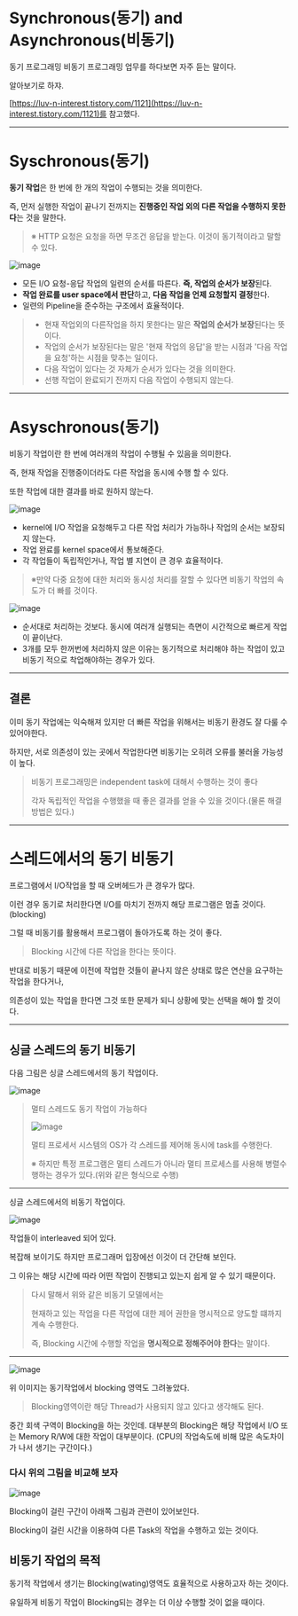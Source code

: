 # Synchronous(동기) and Asynchronous(비동기)

동기 프로그래밍 비동기 프로그래밍 업무를 하다보면 자주 듣는 말이다.

알아보기로 하쟈.

[https://luv-n-interest.tistory.com/1121](https://luv-n-interest.tistory.com/1121)를 참고했다.

---

# Syschronous(동기)

**동기 작업**은 한 번에 한 개의 작업이 수행되는 것을 의미한다. 

즉, 먼저 실행한 작업이 끝나기 전까지는 **진행중인 작업 외의 다른 작업을 수행하지 못한다**는 것을 말한다.

> ※ HTTP 요청은 요청을 하면 무조건 응답을 받는다. 이것이 동기적이라고 말할 수 있다.


![image](https://github.com/YoonSeok-Heo/TIL/assets/113662725/7e6c3e05-e8f2-4001-ad87-27bfbe397f9c)

- 모든 I/O 요청-응답 작업의 일련의 순서를 따른다. **즉, 작업의 순서가 보장**된다.
- **작업 완료를 user space에서 판단**하고, **다음 작업을 언제 요청할지 결정**한다.
- 일련의 Pipeline을 준수하는 구조에서 효율적이다.

> - 현재 작업외의 다른작업을 하지 못한다는 말은 **작업의 순서가 보장**된다는 뜻이다.
> - 작업의 순서가 보장된다는 말은 '현재 작업의 응답'을 받는 시점과 '다음 작업을 요청'하는 시점을 맞추는 일이다.
> - 다음 작업이 있다는 것 자체가 순서가 있다는 것을 의미한다.
> - 선행 작업이 완료되기 전까지 다음 작업이 수행되지 않는다.

---

# Asyschronous(동기)

비동기 작업이란 한 번에 여러개의 작업이 수행될 수 있음을 의미한다.

즉, 현재 작업을 진행중이더라도 다른 작업을 동시에 수행 할 수 있다.

또한 작업에 대한 결과를 바로 원하지 않는다.

![image](https://github.com/YoonSeok-Heo/TIL/assets/113662725/e69661c2-3f16-492b-8701-afa5bcd0fd60)

- kernel에 I/O 작업을 요청해두고 다른 작업 처리가 가능하나 작업의 순서는 보장되지 않는다.
- 작업 완료를 kernel space에서 통보해준다.
- 각 작업들이 독립적인거나, 작업 별 지연이 큰 경우 효율적이다.

> ※만약 다중 요청에 대한 처리와 동시성 처리를 잘할 수 있다면 비동기 작업의 속도가 더 빠를 것이다.


![image](https://github.com/YoonSeok-Heo/TIL/assets/113662725/4f28b986-f319-401f-9f95-2b7484c2ad44)

- 순서대로 처리하는 것보다. 동시에 여러개 실행되는 측면이 시간적으로 빠르게 작업이 끝이난다.
- 3개를 모두 한꺼번에 처리하지 않은 이유는 동기적으로 처리해야 하는 작업이 있고 비동기 적으로 착업해야하는 경우가 있다.

---

## 결론 

이미 동기 작업에는 익숙해져 있지만 더 빠른 작업을 위해서는 비동기 환경도 잘 다룰 수 있어야한다.

하지만, 서로 의존성이 있는 곳에서 작업한다면 비동기는 오히려 오류를 불러올 가능성이 높다.

> 비동기 프로그래밍은 independent task에 대해서 수행하는 것이 좋다
> 
> 각자 독립적인 작업을 수행했을 때 좋은 결과를 얻을 수 있을 것이다.(물론 해결방법은 있다.)


---

# 스레드에서의 동기 비동기

프로그램에서 I/O작업을 할 때 오버헤드가 큰 경우가 많다.

이런 경우 동기로 처리한다면 I/O를 마치기 전까지 해당 프로그램은 멈출 것이다.(blocking)

그럴 때 비동기를 활용해서 프로그램이 돌아가도록 하는 것이 좋다.

> Blocking 시간에 다른 작업을 한다는 뜻이다.


반대로 비동기 때문에 이전에 작업한 것들이 끝나지 않은 상태로 많은 연산을 요구하는 작업을 한다거나, 

의존성이 있는 작업을 한다면 그것 또한 문제가 되니 상황에 맞는 선택을 해야 할 것이다.

---

## 싱글 스레드의 동기 비동기

다음 그림은 싱글 스레드에서의 동기 작업이다.

![image](https://github.com/YoonSeok-Heo/TIL/assets/113662725/580db18d-d170-4c12-a6e6-9bb0b559798b)

> 멀티 스레드도 동기 작업이 가능하다
> 
> ![image](https://github.com/YoonSeok-Heo/TIL/assets/113662725/990ccef3-d507-4abd-8175-bdc65152acd1)
> 
> 멀티 프로세서 시스템의 OS가 각 스레드를 제어해 동시에 task를 수행한다.
> 
> ※ 하지만 특정 프로그램은 멀티 스레드가 아니라 멀티 프로세스를 사용해 병렬수행하는 경우가 있다.(위와 같은 형식으로 수행)

---

싱글 스레드에서의 비동기 작업이다.

![image](https://github.com/YoonSeok-Heo/TIL/assets/113662725/c9770ed8-6bdb-4f77-b62a-36d27a2d1377)

작업들이 interleaved 되어 있다.

복잡해 보이기도 하지만 프로그래머 입장에선 이것이 더 간단해 보인다. 

그 이유는 해당 시간에 따라 어떤 작업이 진행되고 있는지 쉽게 알 수 있기 때문이다.

> 다시 말해서 위와 같은 비동기 모델에서는 
> 
> 현재하고 있는 작업을 다른 작업에 대한 제어 권한을 명시적으로 양도할 떄까지 계속 수행한다.
> 
> 즉, Blocking 시간에 수행할 작업을 **명시적으로 정해주어야 한다**는 말이다.

 ---

![image](https://github.com/YoonSeok-Heo/TIL/assets/113662725/60003f00-bc70-4427-895f-a9ccdc923fda)

위 이미지는 동기작업에서 blocking 영역도 그려놓았다.

> Blocking영역이란 해당 Thread가 사용되지 않고 있다고 생각해도 된다.

중간 회색 구역이 Blocking을 하는 것인데. 대부분의 Blocking은 해당 작업에서 I/O 또는 Memory R/W에 대한 작업이 대부분이다.
(CPU의 작업속도에 비해 많은 속도차이가 나서 생기는 구간이다.)


### 다시 위의 그림을 비교해 보자

![image](https://github.com/YoonSeok-Heo/TIL/assets/113662725/f46f794e-f08b-462a-b3f7-847c286bc99d)

Blocking이 걸린 구간이 아래쪽 그림과 관련이 있어보인다. 

Blocking이 걸린 시간을 이용하여 다른 Task의 작업을 수행하고 있는 것이다. 


## 비동기 작업의 목적

동기적 작업에서 생기는 Blocking(wating)영역도 효율적으로 사용하고자 하는 것이다.

유일하게 비동기 작업이 Blocking되는 경우는 더 이상 수행할 것이 없을 때이다.

